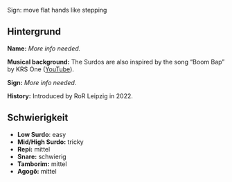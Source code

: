 Sign: move flat hands like stepping

## Hintergrund

**Name:** _More info needed._

**Musical background:** The Surdos are also inspired by the song “Boom Bap” by
KRS One ([YouTube](https://www.youtube.com/watch?v=iaYDe3gu1go)).

**Sign:** _More info needed._

**History:** Introduced by RoR Leipzig in 2022.

## Schwierigkeit

* **Low Surdo**: easy
* **Mid/High Surdo:** tricky
* **Repi:** mittel
* **Snare:** schwierig
* **Tamborim:** mittel
* **Agogô:** mittel
